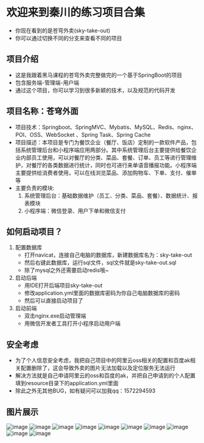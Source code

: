 # 欢迎来到秦川的练习项目合集

- 你现在看到的是苍穹外卖(sky-take-out)
- 你可以通过切换不同的分支来查看不同的项目

## 项目介绍
- 这是我跟着黑马课程的苍穹外卖完整做完的一个基于SpringBoot的项目
- 包含服务端-管理端-用户端
- 通过这个项目，你可以学习到很多新颖的技术，以及规范的代码开发

## 项目名称：苍穹外面
- 项目技术：Springboot、SpringMVC、Mybatis、MySQL、Redis、nginx、POI、OSS、WebSocket 、Spring Task、Spring Cache
- 项目描述：本项目是专门为餐饮企业（餐厅、饭店）定制的一款软件产品，包括系统管理后台和小程序端应用两部分。其中系统管理后台主要提供给餐饮企业内部员工使用，可以对餐厅的分类、菜品、套餐、订单、员工等进行管理维护，对餐厅的各类数据进行统计，同时也可进行来单语音播报功能。小程序端主要提供给消费者使用，可以在线浏览菜品、添加购物车、下单、支付、催单等
- 主要负责的模块:
  1.	系统管理后台：基础数据维护（员工、分类、菜品、套餐）、数据统计、报表模块
  2.	小程序端：微信登录、用户下单和微信支付


## 如何启动项目？
1. 配置数据库
   - 打开navicat，连接自己电脑的数据库，新建数据库名为：sky-take-out
   - 然后右键此数据库，运行sql文件，sql文件就是sky-take-out.sql
   - 除了mysql之外还需要启动redis哦~
2. 启动后端
   - 用IDE打开后端项目sky-take-out
   - 修改application.yml里面的数据库密码为你自己电脑数据库的密码
   - 然后可以直接启动项目了
3. 启动前端
   - 双击nginx.exe启动管理端
   - 用微信开发者工具打开小程序启动用户端
  
## 安全考虑
- 为了个人信息安全考虑，我把自己项目中的阿里云oss相关的配置和百度ak相关配置删除了，这会导致外卖的图片无法加载以及定位服务无法运行
- 解决方法就是自己申请阿里云的oss和百度的ak，并把自己申请到的个人配置填到resource目录下的application.yml里面
- 除此之外无其他BUG，如有疑问可以加我qq：1572294593

## 图片展示
![image](https://github.com/Qinchuan008/SpringBootDemo/assets/87808576/7de40881-005c-4c58-9812-8e4a460fa493)
![image](https://github.com/Qinchuan008/SpringBootDemo/assets/87808576/f98b6e99-1f9b-4046-9adb-c09ddaff8495)
![image](https://github.com/Qinchuan008/SpringBootDemo/assets/87808576/bb28225a-47ee-49cf-9994-00af554a6aa5)
![image](https://github.com/Qinchuan008/SpringBootDemo/assets/87808576/2449e279-51fa-42e9-99cd-d10bcc5ca20c)
![image](https://github.com/Qinchuan008/SpringBootDemo/assets/87808576/7b093ae3-7b75-422b-8f90-00b93f840fd1)
![image](https://github.com/Qinchuan008/SpringBootDemo/assets/87808576/ea2bb04e-b62a-4c6b-a567-9b2f9af4e55b)
![image](https://github.com/Qinchuan008/SpringBootDemo/assets/87808576/a481684c-467a-496f-b119-c96f17a90435)
![image](https://github.com/Qinchuan008/SpringBootDemo/assets/87808576/31cd3852-5a13-4754-aa88-057d220fa6bc)
![image](https://github.com/Qinchuan008/SpringBootDemo/assets/87808576/3fb4d463-b7fa-4919-9ea5-350401324db4)
![image](https://github.com/Qinchuan008/SpringBootDemo/assets/87808576/3ec3b3c3-f51b-4283-af6e-b45fe7f05cc4)

